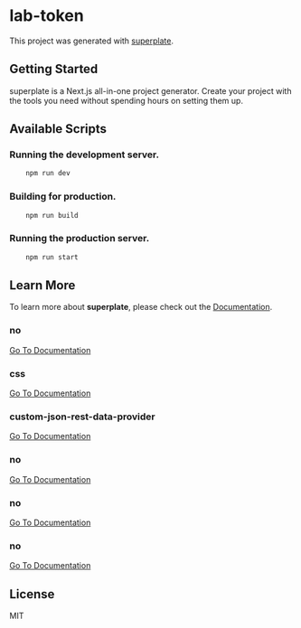 # lab-token


This project was generated with [superplate](https://github.com/pankod/superplate).

## Getting Started

superplate is a Next.js all-in-one project generator. Create your project with the tools you need without spending hours on setting them up.

## Available Scripts

### Running the development server.

```bash
    npm run dev
```

### Building for production.

```bash
    npm run build
```

### Running the production server.

```bash
    npm run start
```

## Learn More

To learn more about **superplate**, please check out the [Documentation](https://github.com/pankod/superplate).


### **no**



[Go To Documentation]()


### **css**



[Go To Documentation]()


### **custom-json-rest-data-provider**



[Go To Documentation]()


### **no**



[Go To Documentation]()


### **no**



[Go To Documentation]()


### **no**



[Go To Documentation]()



## License

MIT
